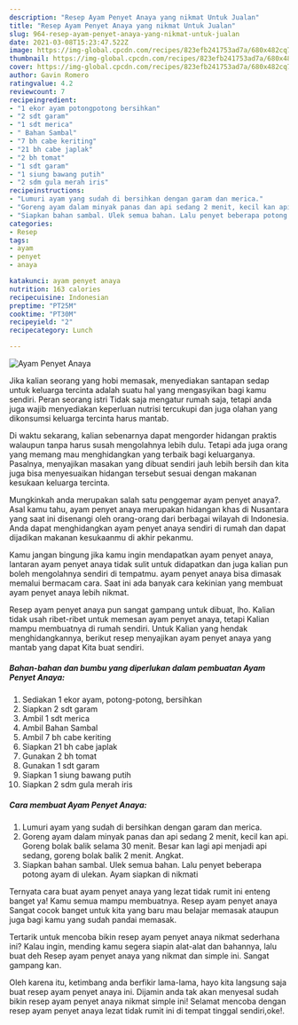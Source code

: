 ```yaml
---
description: "Resep Ayam Penyet Anaya yang nikmat Untuk Jualan"
title: "Resep Ayam Penyet Anaya yang nikmat Untuk Jualan"
slug: 964-resep-ayam-penyet-anaya-yang-nikmat-untuk-jualan
date: 2021-03-08T15:23:47.522Z
image: https://img-global.cpcdn.com/recipes/823efb241753ad7a/680x482cq70/ayam-penyet-anaya-foto-resep-utama.jpg
thumbnail: https://img-global.cpcdn.com/recipes/823efb241753ad7a/680x482cq70/ayam-penyet-anaya-foto-resep-utama.jpg
cover: https://img-global.cpcdn.com/recipes/823efb241753ad7a/680x482cq70/ayam-penyet-anaya-foto-resep-utama.jpg
author: Gavin Romero
ratingvalue: 4.2
reviewcount: 7
recipeingredient:
- "1 ekor ayam potongpotong bersihkan"
- "2 sdt garam"
- "1 sdt merica"
- " Bahan Sambal"
- "7 bh cabe keriting"
- "21 bh cabe japlak"
- "2 bh tomat"
- "1 sdt garam"
- "1 siung bawang putih"
- "2 sdm gula merah iris"
recipeinstructions:
- "Lumuri ayam yang sudah di bersihkan dengan garam dan merica."
- "Goreng ayam dalam minyak panas dan api sedang 2 menit, kecil kan api. Goreng bolak balik selama 30 menit. Besar kan lagi api menjadi api sedang, goreng bolak balik 2 menit. Angkat."
- "Siapkan bahan sambal. Ulek semua bahan. Lalu penyet beberapa potong ayam di ulekan. Ayam siapkan di nikmati"
categories:
- Resep
tags:
- ayam
- penyet
- anaya

katakunci: ayam penyet anaya 
nutrition: 163 calories
recipecuisine: Indonesian
preptime: "PT25M"
cooktime: "PT30M"
recipeyield: "2"
recipecategory: Lunch

---
```



![Ayam Penyet Anaya](https://img-global.cpcdn.com/recipes/823efb241753ad7a/680x482cq70/ayam-penyet-anaya-foto-resep-utama.jpg)

Jika kalian seorang yang hobi memasak, menyediakan santapan sedap untuk keluarga tercinta adalah suatu hal yang mengasyikan bagi kamu sendiri. Peran seorang istri Tidak saja mengatur rumah saja, tetapi anda juga wajib menyediakan keperluan nutrisi tercukupi dan juga olahan yang dikonsumsi keluarga tercinta harus mantab.

Di waktu  sekarang, kalian sebenarnya dapat mengorder hidangan praktis walaupun tanpa harus susah mengolahnya lebih dulu. Tetapi ada juga orang yang memang mau menghidangkan yang terbaik bagi keluarganya. Pasalnya, menyajikan masakan yang dibuat sendiri jauh lebih bersih dan kita juga bisa menyesuaikan hidangan tersebut sesuai dengan makanan kesukaan keluarga tercinta. 



Mungkinkah anda merupakan salah satu penggemar ayam penyet anaya?. Asal kamu tahu, ayam penyet anaya merupakan hidangan khas di Nusantara yang saat ini disenangi oleh orang-orang dari berbagai wilayah di Indonesia. Anda dapat menghidangkan ayam penyet anaya sendiri di rumah dan dapat dijadikan makanan kesukaanmu di akhir pekanmu.

Kamu jangan bingung jika kamu ingin mendapatkan ayam penyet anaya, lantaran ayam penyet anaya tidak sulit untuk didapatkan dan juga kalian pun boleh mengolahnya sendiri di tempatmu. ayam penyet anaya bisa dimasak memalui bermacam cara. Saat ini ada banyak cara kekinian yang membuat ayam penyet anaya lebih nikmat.

Resep ayam penyet anaya pun sangat gampang untuk dibuat, lho. Kalian tidak usah ribet-ribet untuk memesan ayam penyet anaya, tetapi Kalian mampu membuatnya di rumah sendiri. Untuk Kalian yang hendak menghidangkannya, berikut resep menyajikan ayam penyet anaya yang mantab yang dapat Kita buat sendiri.

<!--inarticleads1-->

##### Bahan-bahan dan bumbu yang diperlukan dalam pembuatan Ayam Penyet Anaya:

1. Sediakan 1 ekor ayam, potong-potong, bersihkan
1. Siapkan 2 sdt garam
1. Ambil 1 sdt merica
1. Ambil  Bahan Sambal
1. Ambil 7 bh cabe keriting
1. Siapkan 21 bh cabe japlak
1. Gunakan 2 bh tomat
1. Gunakan 1 sdt garam
1. Siapkan 1 siung bawang putih
1. Siapkan 2 sdm gula merah iris




<!--inarticleads2-->

##### Cara membuat Ayam Penyet Anaya:

1. Lumuri ayam yang sudah di bersihkan dengan garam dan merica.
1. Goreng ayam dalam minyak panas dan api sedang 2 menit, kecil kan api. Goreng bolak balik selama 30 menit. Besar kan lagi api menjadi api sedang, goreng bolak balik 2 menit. Angkat.
1. Siapkan bahan sambal. Ulek semua bahan. Lalu penyet beberapa potong ayam di ulekan. Ayam siapkan di nikmati




Ternyata cara buat ayam penyet anaya yang lezat tidak rumit ini enteng banget ya! Kamu semua mampu membuatnya. Resep ayam penyet anaya Sangat cocok banget untuk kita yang baru mau belajar memasak ataupun juga bagi kamu yang sudah pandai memasak.

Tertarik untuk mencoba bikin resep ayam penyet anaya nikmat sederhana ini? Kalau ingin, mending kamu segera siapin alat-alat dan bahannya, lalu buat deh Resep ayam penyet anaya yang nikmat dan simple ini. Sangat gampang kan. 

Oleh karena itu, ketimbang anda berfikir lama-lama, hayo kita langsung saja buat resep ayam penyet anaya ini. Dijamin anda tak akan menyesal sudah bikin resep ayam penyet anaya nikmat simple ini! Selamat mencoba dengan resep ayam penyet anaya lezat tidak rumit ini di tempat tinggal sendiri,oke!.

